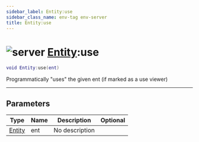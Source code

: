 ```yaml
---
sidebar_label: Entity:use
sidebar_class_name: env-tag env-server
title: Entity:use
---
```


# <img src='/img/wiki/server.png' alt='server' classname='env-tag' /> [Entity](../entity/README.md):use

```lua
void Entity:use(ent)
```

Programmatically "uses" the given ent (if marked as a use viewer)<br/>

-----------------
## Parameters

| Type   | Name | Description | Optional |
| ------ | ---- | ----------- | -------: |
| [Entity](../entity/README.md) | ent | No description |   |
